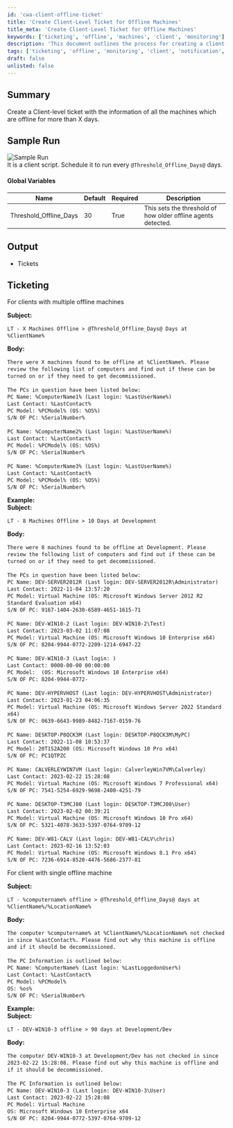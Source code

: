 ```yaml
---
id: 'cwa-client-offline-ticket'
title: 'Create Client-Level Ticket for Offline Machines'
title_meta: 'Create Client-Level Ticket for Offline Machines'
keywords: ['ticketing', 'offline', 'machines', 'client', 'monitoring']
description: 'This document outlines the process for creating a client-level ticket that includes information about all machines that have been offline for more than a specified number of days. It provides a template for the ticket subject and body, ensuring that clients are informed about their offline machines and can take appropriate action.'
tags: ['ticketing', 'offline', 'monitoring', 'client', 'notification', 'report']
draft: false
unlisted: false
---
```

## Summary

Create a Client-level ticket with the information of all the machines which are offline for more than X days.

## Sample Run

![Sample Run](..\..\..\static\img\Offline-Machines-Detection-per-client-Global\image_1.png)  
It is a client script. Schedule it to run every `@Threshold_Offline_Days@` days.

#### Global Variables

| Name                   | Default | Required | Description                                                                                                        |
|------------------------|---------|----------|--------------------------------------------------------------------------------------------------------------------|
| Threshold_Offline_Days | 30      | True     | This sets the threshold of how older offline agents detected.                                                      |

## Output

- Tickets

## Ticketing

For clients with multiple offline machines  

**Subject:**  
```
LT - X Machines Offline > @Threshold_Offline_Days@ Days at %ClientName%
```

**Body:**  
```
There were X machines found to be offline at %ClientName%. Please review the following list of computers and find out if these can be turned on or if they need to get decommissioned.

The PCs in question have been listed below:
PC Name: %ComputerName1% (Last login: %LastUserName%)
Last Contact: %LastContact%
PC Model: %PCModel% (OS: %OS%)
S/N OF PC: %SerialNumber%

PC Name: %ComputerName2% (Last login: %LastUserName%)
Last Contact: %LastContact%
PC Model: %PCModel% (OS: %OS%)
S/N OF PC: %SerialNumber%

PC Name: %ComputerName3% (Last login: %LastUserName%)
Last Contact: %LastContact%
PC Model: %PCModel% (OS: %OS%)
S/N OF PC: %SerialNumber%
```

**Example:**  
**Subject:**  
```
LT - 8 Machines Offline > 10 Days at Development
```
**Body:**  
```
There were 8 machines found to be offline at Development. Please review the following list of computers and find out if these can be turned on or if they need to get decommissioned.

The PCs in question have been listed below:
PC Name: DEV-SERVER2012R (Last login: DEV-SERVER2012R\Administrator)
Last Contact: 2022-11-04 13:57:20
PC Model: Virtual Machine (OS: Microsoft Windows Server 2012 R2 Standard Evaluation x64)
S/N OF PC: 9167-1404-2630-6589-4651-1615-71

PC Name: DEV-WIN10-2 (Last login: DEV-WIN10-2\Test)
Last Contact: 2023-03-02 11:07:08
PC Model: Virtual Machine (OS: Microsoft Windows 10 Enterprise x64)
S/N OF PC: 8204-9944-0772-2209-1214-6947-22

PC Name: DEV-WIN10-3 (Last login: )
Last Contact: 0000-00-00 00:00:00
PC Model:  (OS: Microsoft Windows 10 Enterprise x64)
S/N OF PC: 8204-9944-0772-

PC Name: DEV-HYPERVHOST (Last login: DEV-HYPERVHOST\Administrator)
Last Contact: 2023-01-23 04:06:35
PC Model: Virtual Machine (OS: Microsoft Windows Server 2022 Standard x64)
S/N OF PC: 0639-6643-9989-8482-7167-0159-76

PC Name: DESKTOP-P8QCK3M (Last login: DESKTOP-P8QCK3M\MyPC)
Last Contact: 2022-11-08 10:53:37
PC Model: 20T1S2A200 (OS: Microsoft Windows 10 Pro x64)
S/N OF PC: PC1QTPZC

PC Name: CALVERLEYWIN7VM (Last login: CalverleyWin7VM\Calverley)
Last Contact: 2023-02-22 15:28:08
PC Model: Virtual Machine (OS: Microsoft Windows 7 Professional x64)
S/N OF PC: 7541-5254-6929-9698-2400-4251-79

PC Name: DESKTOP-T3MCJ00 (Last login: DESKTOP-T3MCJ00\User)
Last Contact: 2023-02-02 00:39:21
PC Model: Virtual Machine (OS: Microsoft Windows 10 Pro x64)
S/N OF PC: 5321-4078-3633-5397-0764-9709-12

PC Name: DEV-W81-CALV (Last login: DEV-W81-CALV\chris)
Last Contact: 2023-02-16 13:52:03
PC Model: Virtual Machine (OS: Microsoft Windows 8.1 Pro x64)
S/N OF PC: 7236-6914-8520-4476-5686-2377-81
```

For client with single offline machine  

**Subject:**  
```
LT - %computername% offline > @Threshold_Offline_Days@ days at %ClientName%/%LocationName%
```

**Body:**  
```
The computer %computername% at %ClientName%/%LocationName% not checked in since %LastContact%. Please find out why this machine is offline and if it should be decommissioned.

The PC Information is outlined below:
PC Name: %ComputerName% (Last login: %LastLoggedonUser%)
Last Contact: %LastContact%
PC Model: %PCModel%
OS: %os%
S/N OF PC: %SerialNumber%
```

**Example:**  
**Subject:**  
```
LT - DEV-WIN10-3 offline > 90 days at Development/Dev
```
**Body:**  
```
The computer DEV-WIN10-3 at Development/Dev has not checked in since 2023-02-22 15:28:08. Please find out why this machine is offline and if it should be decommissioned.

The PC Information is outlined below:
PC Name: DEV-WIN10-3 (Last login: DEV-WIN10-3\User)
Last Contact: 2023-02-22 15:28:08
PC Model: Virtual Machine
OS: Microsoft Windows 10 Enterprise x64
S/N OF PC: 8204-9944-0772-5397-0764-9709-12
```


